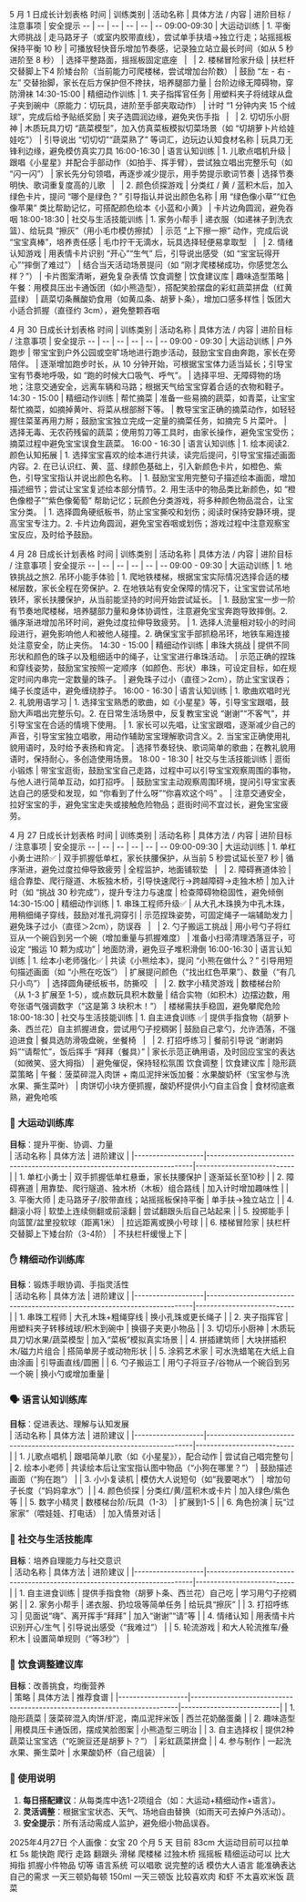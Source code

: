 
5 月 1 日成长计划表格
时间 | 训练类别 | 活动名称 | 具体方法 / 内容 | 进阶目标 / 注意事项 | 安全提示
-- | -- | -- | -- | -- | --
09:00-09:30 | 大运动训练 | 1. 平衡大师挑战 | 走马路牙子（或室内胶带直线），尝试单手扶墙→独立行走；站摇摇板保持平衡 10 秒 | 可播放轻快音乐增加节奏感，记录独立站立最长时间（如从 5 秒进阶至 8 秒） | 选择平整路面，摇摇板固定底座
  |   | 2. 楼梯冒险家升级 | 扶栏杆交替脚上下4 阶矮台阶（当前能力可爬楼梯，尝试增加台阶数） | 鼓励 “左 - 右 - 左” 交替抬脚，家长在后方保护但不搀扶，培养腿部力量 | 台阶边缘无障碍物，穿防滑袜
14:30-15:00 | 精细动作训练 | 1. 夹子指挥官任务 | 用塑料夹子将绒球从盘子夹到碗中（原能力：切玩具，进阶至手部夹取动作） | 计时 “1 分钟内夹 15 个绒球”，完成后给予贴纸奖励 | 夹子选圆润边缘，避免夹伤手指
  |   | 2. 切切乐小厨神 | 木质玩具刀切 “蔬菜模型”，加入仿真菜板模拟切菜场景（如 “切胡萝卜片给娃娃吃”） | 引导说出 “切切切”“蔬菜熟了” 等词汇，边玩边认知食材名称 | 玩具刀无锋利边缘，避免模仿真实刀具
16:00-16:30 | 语言认知训练 | 1. 儿歌点唱机升级 | 跟唱《小星星》并配合手部动作（如拍手、挥手臂），尝试独立唱出完整乐句（如 “闪一闪”） | 家长先分句领唱，再逐步减少提示，用手势提示歌词节奏 | 选择节奏明快、歌词重复度高的儿歌
  |   | 2. 颜色侦探游戏 | 分类红 / 黄 / 蓝积木后，加入绿色卡片，提问 “哪个是绿色？” 引导指认并说出颜色名称 | 用 “绿色像小草”“红色像苹果” 类比帮助记忆，可搭配颜色绘本《小蓝和小黄》 | 卡片边角圆润，避免吞咽
18:00-18:30 | 社交与生活技能训练 | 1. 家务小帮手 | 递衣服（如递袜子到洗衣篮）、给玩具 “擦灰”（用小毛巾模仿擦拭） | 示范 “上下擦一擦” 动作，完成后说 “宝宝真棒”，培养责任感 | 毛巾拧干无滴水，玩具选择轻便易拿取型
  |   | 2. 情绪认知游戏 | 用表情卡片识别 “开心”“生气” 后，引导说出感受（如 “宝宝玩得开心”“摔倒了难过”） | 结合当天活动场景提问（如 “刚才爬楼梯成功，你感觉怎么样？”） | 卡片图案清晰，避免复杂表情
饮食调整 | 饮食建议库 | 趣味造型策略 | 午餐：用模具压出卡通饭团（如小熊造型），搭配笑脸摆盘的彩虹蔬菜拼盘（红黄蓝绿） | 蔬菜切条蘸酸奶食用（如黄瓜条、胡萝卜条），增加口感多样性 | 饭团大小适合抓握（直径约 3cm），避免整颗吞咽

4 月 30 日成长计划表格
时间 | 训练类别 | 活动名称 | 具体方法 / 内容 | 进阶目标 / 注意事项 | 安全提示
-- | -- | -- | -- | -- | --
09:00 - 09:30 | 大运动训练 | 户外跑步 | 带宝宝到户外公园或空旷场地进行跑步活动，鼓励宝宝自由奔跑，家长在旁陪伴。 | 逐渐增加跑步时长，从 10 分钟开始，可根据宝宝体力适当延长；引导宝宝有节奏地呼吸，如 “跑的时候大口吸气、呼气”。 | 选择平坦、无障碍物的场地；注意交通安全，远离车辆和马路；根据天气给宝宝穿着合适的衣物和鞋子。
14:30 - 15:00 | 精细动作训练 | 帮忙摘菜 | 准备一些易摘的蔬菜，如青菜，让宝宝帮忙摘菜，如摘掉黄叶、将菜从根部掰下等。 | 教导宝宝正确的摘菜动作，如轻轻握住菜茎再用力掰；鼓励宝宝独立完成一定量的摘菜任务，如摘完 5 片菜叶。 | 选择无毒、无农药残留的蔬菜；使用剪刀等工具时，由家长操作，避免宝宝受伤；摘菜过程中避免宝宝误食生蔬菜。
16:00 - 16:30 | 语言认知训练 | 1. 绘本阅读2. 颜色认知拓展 | 1. 选择宝宝喜欢的绘本进行共读，读完后提问，引导宝宝描述画面内容。2. 在已认识红、黄、蓝、绿颜色基础上，引入新颜色卡片，如橙色、紫色，引导宝宝指认并说出颜色名称。 | 1. 鼓励宝宝用完整句子描述绘本画面，增加描述细节；尝试让宝宝复述绘本部分情节。2. 用生活中的物品类比新颜色，如 “橙色像橙子”“紫色像葡萄” 帮助记忆；玩颜色分类游戏，将多种颜色物品混合，让宝宝分类。 | 1. 选择圆角硬纸板书，防止宝宝撕咬和划伤；阅读时保持安静环境，提高宝宝专注力。2. 卡片边角圆润，避免宝宝吞咽或划伤；游戏过程中注意观察宝宝反应，及时给予鼓励。

4 月 28 日成长计划表格
时间 | 训练类别 | 活动名称 | 具体方法 / 内容 | 进阶目标 / 注意事项 | 安全提示
-- | -- | -- | -- | -- | --
09:00 - 09:30 | 大运动训练 | 1. 地铁挑战之旅2. 吊环小能手体验 | 1. 爬地铁楼梯，根据宝宝实际情况选择合适的楼梯层数，家长全程在旁保护。2. 在地铁站有安全保障的情况下，让宝宝尝试吊地铁环，家长扶腰保护，从当前能坚持的时间开始尝试延长。 | 1. 鼓励宝宝一步一阶有节奏地爬楼梯，培养腿部力量和身体协调性，注意避免宝宝奔跑导致摔倒。2. 循序渐进增加吊环时间，避免过度拉伸导致疲劳。 | 1. 选择人流量相对较小的时间段进行，避免影响他人和被他人碰撞。2. 确保宝宝手部抓稳吊环，地铁车厢连接处注意安全，防止夹伤。
14:30 - 15:00 | 精细动作训练 | 串珠大挑战 | 提供不同形状和颜色的珠子以及粗细适中的绳子，让宝宝进行串珠活动。 | 示范正确的捏珠和穿线姿势，鼓励宝宝按照一定顺序（如颜色、形状）串珠，可设定目标，如在规定时间内串完一定数量的珠子。 | 避免珠子过小（直径＞2cm），防止宝宝误吞；绳子长度适中，避免缠绕脖子。
16:00 - 16:30 | 语言认知训练 | 1. 歌曲欢唱时光2. 礼貌用语学习 | 1. 选择宝宝熟悉的歌曲，如《小星星》等，引导宝宝跟唱，鼓励大声唱出完整乐句。2. 在日常生活场景中，反复教宝宝说 “谢谢”“不客气”，并引导宝宝在合适的情境下使用。 | 1. 家长可以先唱，让宝宝跟唱，逐渐减少自己的声音，引导宝宝独立唱歌，用动作辅助宝宝理解歌词含义。2. 当宝宝正确使用礼貌用语时，及时给予表扬和肯定。 | 选择节奏轻快、歌词简单的歌曲；在教礼貌用语时，保持耐心，多创造使用场景。
18:00 - 18:30 | 社交与生活技能训练 | 逛街小锻炼 | 带宝宝逛街，鼓励宝宝自己走路，过程中可以引导宝宝观察周围的事物，与他人进行简单互动，如打招呼。 | 鼓励宝宝主动观察周围环境，提问引导宝宝表达自己的感受和发现，如 “你看到了什么呀”“你喜欢这个吗” 。 | 注意交通安全，拉好宝宝的手，避免宝宝走失或接触危险物品；逛街时间不宜过长，避免宝宝疲劳。

4 月 27 日成长计划表格
时间 | 训练类别 | 活动名称 | 具体方法 / 内容 | 进阶目标 / 注意事项 | 安全提示
-- | -- | -- | -- | -- | --
09:00-09:30 | 大运动训练 | 1. 单杠小勇士进阶✅ | 双手抓握低单杠，家长扶腰保护，从当前 5 秒尝试延长至7 秒 | 循序渐进，避免过度拉伸导致疲劳 | 全程监护，地面铺软垫
  |   | 2. 障碍赛道体验 | 组合靠垫、爬行隧道、木板独木桥，引导快速爬行→跨越障碍→走独木桥 | 加入计时（如 “挑战 30 秒完成”），提升专注力与速度 | 检查障碍物稳固性，避免倾倒
14:30-15:00 | 精细动作训练 | 1. 串珠工程师升级✅ | 从大孔木珠换为中孔木珠，用稍细绳子穿线，鼓励对准孔洞穿引 | 示范捏珠姿势，可固定绳子一端辅助发力 | 避免珠子过小（直径＞2cm），防误吞
  |   | 2. 勺子搬运工挑战 | 用小号勺子将红豆从一个碗舀到另一个碗（增加重量与抓握难度） | 准备小扫帚清理洒落豆子，可设定 “搬运 10 颗为成功” | 地面防滑，避免豆子堆积滑倒
16:00-16:30 | 语言认知训练 | 1. 绘本小老师强化✅ | 共读《小熊绘本》，提问 “小熊在做什么？” 引导用短句描述画面（如 “小熊在吃饭”） | 扩展提问颜色（“找出红色苹果”）、数量（“有几只小鸟”） | 选择圆角硬纸板书，防撕咬
  |   | 2. 数字小精灵游戏 | 数楼梯台阶（从 1-3 扩展至 1-5），或点数玩具积木数量 | 结合实物（如积木）边摆边数，用夸张语气强调数字（“这是第 3 块积木！”） | 楼梯需扶手稳固，避免攀爬危险
18:00-18:30 | 社交与生活技能训练 | 1. 自主进食训练 ✅| 提供手指食物（胡萝卜条、西兰花）自主抓握进食，尝试用勺子挖稠粥 | 鼓励自己拿勺，允许洒落，不强迫进食 | 餐具选防滑吸盘碗，坐餐椅
  |   | 2. 打招呼练习 | 餐前引导说 “谢谢妈妈”“请帮忙”，饭后挥手 “拜拜（餐具）” | 家长示范正确用语，及时回应宝宝的表达（如微笑、竖大拇指） | 避免催促，保持轻松氛围
饮食调整 | 饮食建议库 | 隐形蔬菜策略 | 午餐：菠菜碎混入肉饼 + 南瓜泥拌米饭加餐：水果酸奶杯（宝宝参与洗水果、撕生菜叶） | 肉饼切小块方便抓握，酸奶杯提供小勺自主舀食 | 食材彻底煮熟，避免呛咳


### **🏃 大运动训练库**  
**目标**：提升平衡、协调、力量  
| 活动名称          | 具体方法                                                                 | 进阶建议                  |
|-------------------|--------------------------------------------------------------------------|---------------------------|
| 1. 单杠小勇士     | 双手抓握低单杠悬垂，家长扶腰保护                                         | 逐渐延长至10秒            |
| 2. 障碍赛道       | 用靠垫、爬行隧道、独木桥（木板）组合路线                                 | 加入计时增加趣味性        |
| 3. 平衡大师       | 走马路牙子/胶带直线；站摇摇板保持平衡                                    | 单手扶→独立站立           |
| 4. 翻滚小将       | 软垫上连续侧翻或前滚翻                                                   | 尝试翻跟头后自己站起来    |
| 5. 投掷能手       | 向篮筐/盆里投软球（距离1米）                                             | 拉远距离或换小号球        |
| 6. 楼梯冒险家     | 扶栏杆交替脚上下矮台阶（3-4阶）                                          | 不扶栏杆缓慢上下          |

### **✋ 精细动作训练库**  
**目标**：锻炼手眼协调、手指灵活性  
| 活动名称          | 具体方法                                                                 | 进阶建议                  |
|-------------------|--------------------------------------------------------------------------|---------------------------|
| 1. 串珠工程师     | 大孔木珠+粗绳穿线                                                        | 换小孔珠或更长绳子        |
| 2. 夹子指挥官     | 用塑料夹子转移绒球/积木到碗中                                            | 换镊子夹更小物品          |
| 3. 切切乐小厨神   | 木质玩具刀切水果/蔬菜模型                                                | 加入“菜板”模拟真实场景    |
| 4. 拼插建筑师     | 大块拼插积木/磁力片组合                                                  | 搭简单房子或动物形状      |
| 5. 涂鸦艺术家     | 可水洗蜡笔在大纸上自由涂画                                               | 引导画直线/圆圈           |
| 6. 勺子搬运工     | 用勺子将豆子/谷物从一个碗舀到另一个碗                                     | 换小勺或增加重量          |

### **🗣️ 语言认知训练库**  
**目标**：促进表达、理解与认知发展  
| 活动名称          | 具体方法                                                                 | 进阶建议                  |
|-------------------|--------------------------------------------------------------------------|---------------------------|
| 1. 儿歌点唱机     | 跟唱简单儿歌（如《小星星》），配合动作                                   | 尝试自己唱完整句          |
| 2. 绘本小老师     | 共读绘本后让宝宝指认图中物品（“小狗在哪里？”）                           | 鼓励描述画面（“狗在跑”）  |
| 3. 小小复读机     | 模仿大人说短句（如“我要喝水”）                                           | 增加句子长度（“妈妈拿水”）|
| 4. 颜色侦探       | 分类红/黄/蓝积木或卡片                                                   | 加入绿色/紫色等           |
| 5. 数字小精灵     | 数楼梯台阶/玩具（1-3）                                                   | 扩展到1-5                 |
| 6. 角色扮演       | 玩“过家家”（喂娃娃、打电话）                                             | 加入情景对话              |

### **👫 社交与生活技能库**  
**目标**：培养自理能力与社交意识  
| 活动名称          | 具体方法                                                                 | 进阶建议                  |
|-------------------|--------------------------------------------------------------------------|---------------------------|
| 1. 自主进食训练   | 提供手指食物（胡萝卜条、西兰花）自己吃                                   | 学习用勺子挖稠粥          |
| 2. 家务小帮手     | 递衣服、扔垃圾等简单任务                                                 | 给玩具“擦灰”              |
| 3. 打招呼练习     | 见面说“嗨”、离开挥手“拜拜”                                               | 加入“谢谢”“请”等          |
| 4. 情绪认知       | 用表情卡片识别开心/生气                                                  | 引导说出感受（“我难过”）  |
| 5. 轮流游戏       | 和大人轮流推车/叠积木                                                    | 设置简单规则（“等3秒”）   |

### **🍎 饮食调整建议库**  
**目标**：改善挑食，均衡营养  
| 策略              | 具体方法                                                                 | 推荐食谱                  |
|-------------------|--------------------------------------------------------------------------|---------------------------|
| 1. 隐形蔬菜       | 菠菜碎混入肉饼/虾泥，南瓜泥拌米饭                                        | 西兰花奶酪蛋羹            |
| 2. 趣味造型       | 用模具压卡通饭团，摆成笑脸图案                                           | 小熊造型三明治            |
| 3. 自主选择权     | 提供2种蔬菜让宝宝选（“吃豌豆还是胡萝卜？”）                               | 彩虹蔬菜拼盘              |
| 4. 参与制作       | 一起洗水果、撕生菜叶                                                     | 水果酸奶杯（自己组装）    |

### **📌 使用说明**  
1. **每日搭配建议**：从每类库中选1-2项组合（如：大运动+精细动作+语言）。  
2. **灵活调整**：根据宝宝状态、天气、场地自由替换（如雨天可去掉户外活动）。  
3. **安全提示**：所有活动需成人监护，避免细小物品误吞。  

2025年4月27日
个人画像：女宝 20 个月 5 天   目前 83cm 大运动目前可以拉单杠 5s 能快跑 爬行 走路 翻跟头 滑梯 爬楼梯 过独木桥 摇摇板 精细运动可以 比大拇指 抓握小件物品 切等   语言系统 可以唱歌 说完整的话 模仿大人语言 能准确表达自己的需求 一天三顿奶每顿 150ml  一天三顿饭 比较喜欢肉 和虾 不太喜欢米饭 蔬菜  